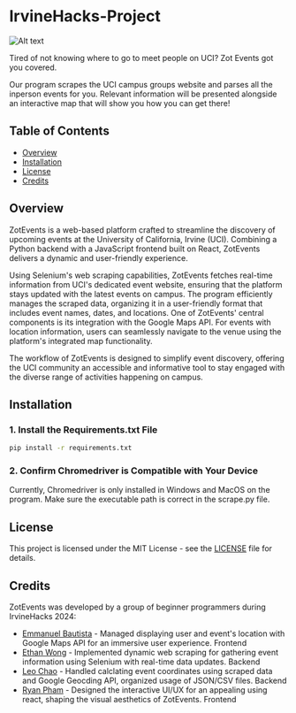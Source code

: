 # IrvineHacks-Project
![Alt text](https://cdn.discordapp.com/attachments/1200286789416525844/1201055434115657748/zotevents_image.png?ex=65c86d0a&is=65b5f80a&hm=58fd65280ca92986c7c5c9d47cb15cbc8c142956444128c66b02b3825aa0f28f&)

Tired of not knowing where to go to meet people on UCI? Zot Events got you covered.

Our program scrapes the UCI campus groups website and parses all the inperson events for you.
Relevant information will be presented alongside an interactive map that will show you how you can get there! 

## Table of Contents

- [Overview](#overview)
- [Installation](#installation)
- [License](#license)
- [Credits](#credits)

## Overview

ZotEvents is a web-based platform crafted to streamline the discovery of upcoming events at the University of California, Irvine (UCI). Combining a Python backend with a JavaScript frontend built on React, ZotEvents delivers a dynamic and user-friendly experience.

Using Selenium's web scraping capabilities, ZotEvents fetches real-time information from UCI's dedicated event website, ensuring that the platform stays updated with the latest events on campus. The program efficiently manages the scraped data, organizing it in a user-friendly format that includes event names, dates, and locations. One of ZotEvents' central components is its integration with the Google Maps API. For events with location information, users can seamlessly navigate to the venue using the platform's integrated map functionality.

The workflow of ZotEvents is designed to simplify event discovery, offering the UCI community an accessible and informative tool to stay engaged with the diverse range of activities happening on campus.

## Installation

### 1. Install the Requirements.txt File

```bash
pip install -r requirements.txt
```

### 2. Confirm Chromedriver is Compatible with Your Device

Currently, Chromedriver is only installed in Windows and MacOS on the program. Make sure the executable path is correct in the scrape.py file.

## License

This project is licensed under the MIT License - see the [LICENSE](LICENSE) file for details.


## Credits

ZotEvents was developed by a group of beginner programmers during IrvineHacks 2024:
- [Emmanuel Bautista](https://github.com/ebautista4562) - Managed displaying user and event's location with Google Maps API for an immersive user experience. Frontend
- [Ethan Wong](https://github.com/txchnothunder) - Implemented dynamic web scraping for gathering event information using Selenium with real-time data updates. Backend
- [Leo Chao](https://github.com/twleochao) - Handled calclating event coordinates using scraped data and Google Geocding API, organized usage of JSON/CSV files. Backend
- [Ryan Pham](https://github.com/ryanpham17) - Designed the interactive UI/UX for an appealing using react, shaping the visual aesthetics of ZotEvents. Frontend
